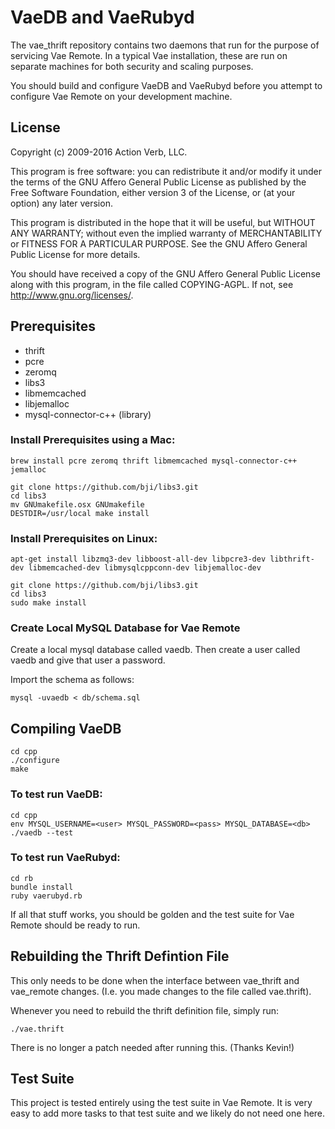 # VaeDB and VaeRubyd

The vae_thrift repository contains two daemons that run for the purpose
of servicing Vae Remote.  In a typical Vae installation, these are run
on separate machines for both security and scaling purposes.

You should build and configure VaeDB and VaeRubyd before you attempt to
configure Vae Remote on your development machine.


## License

Copyright (c) 2009-2016 Action Verb, LLC.

This program is free software: you can redistribute it and/or modify
it under the terms of the GNU Affero General Public License as published by
the Free Software Foundation, either version 3 of the License, or
(at your option) any later version.

This program is distributed in the hope that it will be useful,
but WITHOUT ANY WARRANTY; without even the implied warranty of
MERCHANTABILITY or FITNESS FOR A PARTICULAR PURPOSE.  See the
GNU Affero General Public License for more details.

You should have received a copy of the GNU Affero General Public License
along with this program, in the file called COPYING-AGPL.
If not, see http://www.gnu.org/licenses/.


## Prerequisites

 - thrift
 - pcre
 - zeromq
 - libs3
 - libmemcached
 - libjemalloc
 - mysql-connector-c++ (library)


### Install Prerequisites using a Mac:

    brew install pcre zeromq thrift libmemcached mysql-connector-c++ jemalloc

    git clone https://github.com/bji/libs3.git
    cd libs3
    mv GNUmakefile.osx GNUmakefile
    DESTDIR=/usr/local make install


### Install Prerequisites on Linux:

    apt-get install libzmq3-dev libboost-all-dev libpcre3-dev libthrift-dev libmemcached-dev libmysqlcppconn-dev libjemalloc-dev

    git clone https://github.com/bji/libs3.git
    cd libs3
    sudo make install


### Create Local MySQL Database for Vae Remote

Create a local mysql database called vaedb.  Then create a user
called vaedb and give that user a password.

Import the schema as follows:

    mysql -uvaedb < db/schema.sql


## Compiling VaeDB

    cd cpp
    ./configure
    make


### To test run VaeDB:

    cd cpp
    env MYSQL_USERNAME=<user> MYSQL_PASSWORD=<pass> MYSQL_DATABASE=<db> ./vaedb --test


### To test run VaeRubyd:

    cd rb
    bundle install
    ruby vaerubyd.rb


If all that stuff works, you should be golden and the test suite for Vae
Remote should be ready to run.


## Rebuilding the Thrift Defintion File

This only needs to be done when the interface between vae_thrift and
vae_remote changes.  (I.e. you made changes to the file called
vae.thrift).

Whenever you need to rebuild the thrift definition file, simply run:

    ./vae.thrift

There is no longer a patch needed after running this.  (Thanks Kevin!)


## Test Suite

This project is tested entirely using the test suite in Vae Remote.  It
is very easy to add more tasks to that test suite and we likely do not
need one here.
